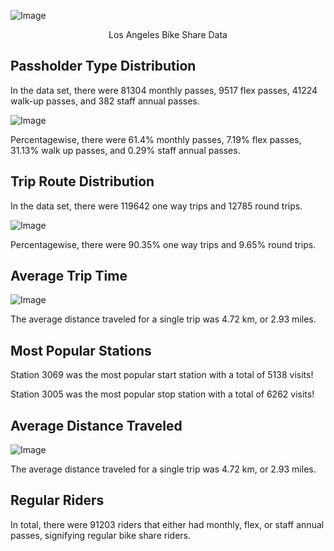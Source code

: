 ![Image](https://raw.githubusercontent.com/ashvin26/BikeShares/master/Images/MetroBikeShare.png)

<p align = "center">
  Los Angeles Bike Share Data
</p>


## Passholder Type Distribution

In the data set, there were 81304 monthly passes, 9517 flex passes, 41224 walk-up passes, and 382 staff annual passes.

![Image](https://raw.githubusercontent.com/ashvin26/BikeShares/master/Images/PassholderTypes.jpeg)

Percentagewise, there were 61.4% monthly passes, 7.19% flex passes, 31.13% walk up passes, and 0.29% staff annual passes.

## Trip Route Distribution

In the data set, there were 119642 one way trips and 12785 round trips.

![Image](https://raw.githubusercontent.com/ashvin26/BikeShares/master/Images/TripRouteCategories.jpeg)

Percentagewise, there were  90.35% one way trips and 9.65% round trips.

## Average Trip Time

![Image](https://raw.githubusercontent.com/ashvin26/BikeShares/master/Images/Time.jpg)

The average distance traveled for a single trip was 4.72 km, or 2.93 miles.

## Most Popular Stations


Station 3069 was the most popular start station with a total of 5138 visits!

Station 3005 was the most popular stop station with a total of 6262 visits!

## Average Distance Traveled

![Image](https://raw.githubusercontent.com/ashvin26/BikeShares/master/Images/Bike.png)

The average distance traveled for a single trip was 4.72 km, or 2.93 miles.

## Regular Riders

In total, there were 91203 riders that either had monthly, flex, or staff annual passes, signifying regular bike share riders.
